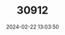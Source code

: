 ---
title: "30912"
category: "Clermontia drepanomorpha"
draft: false
date: 2024-02-22 13:03:50
languages:
  Hawaiian: ["oha", "oha Wai"]
  English: ["Kohala Clermontia"]
---